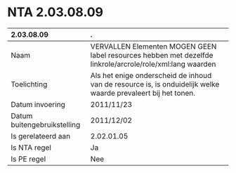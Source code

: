 # NTA 2.03.08.09

 2.03.08.09 | . 
 :--- | :--- 
 Naam | VERVALLEN Elementen MOGEN GEEN label resources hebben met dezelfde linkrole/arcrole/role/xml:lang waarden 
 Toelichting | Als het enige onderscheid de inhoud van de resource is, is onduidelijk welke waarde prevaleert bij het tonen. 
 Datum invoering | 2011/11/23 
 Datum buitengebruikstelling | 2011/12/02 
 Is gerelateerd aan | 2.02.01.05 
 Is NTA regel | Ja 
 Is PE regel | Nee 

